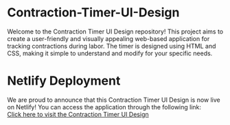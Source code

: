 # Contraction-Timer-UI-Design
Welcome to the Contraction Timer UI Design repository! This project aims to create a user-friendly and visually appealing web-based application for tracking contractions during labor. The timer is designed using HTML and CSS, making it simple to understand and modify for your specific needs.
# Netlify Deployment
We are proud to announce that this Contraction Timer UI Design is now live on Netlify! You can access the application through the following link: <br> 
[Click here to visit the Contraction Timer UI Design](ramil-contraction-timer-ui-design.netlify.app)
